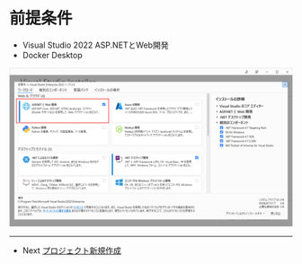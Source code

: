 ﻿# 前提条件
- Visual Studio 2022 ASP.NETとWeb開発
- Docker Desktop

![Visual Studio 2022](../Images/Prerequisites-1.png)

***
- Next [プロジェクト新規作成](0001newproject.md)

